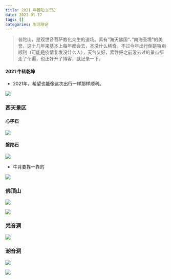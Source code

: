```yaml
---
title: 2021 年普陀山行记
date: 2021-01-17
tags: []
categories: 生活随记
---
```


> 普陀山，是观世音菩萨教化众生的道场。素有”海天佛国“、”南海圣境“的美誉。这十几年来基本上每年都会去，本没什么稀奇。不过今年出行倒是特别顺利（可能是疫情复发没什么人），天气又好，索性把之前没去过的景点都走了个遍，也正好开了博客，就记录一下。

<!--more-->

#### 2021 牛转乾坤

- 2021年，希望也能像这次出行一样那样顺利。

![](https://cdn.jsdelivr.net/gh/Bezhuang/Imgbed/blogimg/%E6%99%AE%E9%99%801.jpg)

### 西天景区

#### 心字石

![](https://cdn.jsdelivr.net/gh/Bezhuang/Imgbed/blogimg/%E6%99%AE%E9%99%802.jpg)

#### 磐陀石

![](https://cdn.jsdelivr.net/gh/Bezhuang/Imgbed/blogimg/%E6%99%AE%E9%99%803.jpg)

- 牛背要靠一靠的

![](https://cdn.jsdelivr.net/gh/Bezhuang/Imgbed/blogimg/%E6%99%AE%E9%99%804.jpg)

### 佛顶山

![](https://cdn.jsdelivr.net/gh/Bezhuang/Imgbed/blogimg/%E6%99%AE%E9%99%805.jpg)

![](https://cdn.jsdelivr.net/gh/Bezhuang/Imgbed/blogimg/%E6%99%AE%E9%99%806.jpg)

### 梵音洞

![](https://cdn.jsdelivr.net/gh/Bezhuang/Imgbed/blogimg/%E6%99%AE%E9%99%807.jpg)

### 潮音洞

![](https://cdn.jsdelivr.net/gh/Bezhuang/Imgbed/blogimg/%E6%99%AE%E9%99%808.jpg)

![](https://cdn.jsdelivr.net/gh/Bezhuang/Imgbed/blogimg/%E6%99%AE%E9%99%809.jpg)